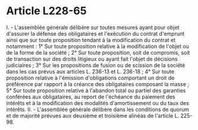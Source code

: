 # Article L228-65

I. - L'assemblée générale délibère sur toutes mesures ayant pour objet d'assurer la défense des obligataires et l'exécution du contrat d'emprunt ainsi que sur toute proposition tendant à la modification du contrat et notamment :   1° Sur toute proposition relative à la modification de l'objet ou de la forme de la société ;   2° Sur toute proposition, soit de compromis, soit de transaction sur des droits litigieux ou ayant fait l'objet de décisions judiciaires ;   3° Sur les propositions de fusion ou de scission de la société dans les cas prévus aux articles L. 236-13 et L. 236-18 ;   4° Sur toute proposition relative à l'émission d'obligations comportant un droit de préférence par rapport à la créance des obligataires composant la masse ;   5° Sur toute proposition relative à l'abandon total ou partiel des garanties conférées aux obligataires, au report de l'échéance du paiement des intérêts et à la modification des modalités d'amortissement ou du taux des intérêts.   II. - L'assemblée générale délibère dans les conditions de quorum et de majorité prévues aux deuxième et troisième alinéas de l'article L. 225-98.